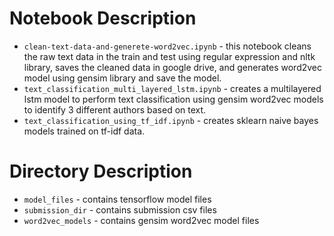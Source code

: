 # Notebook Description
- `clean-text-data-and-generete-word2vec.ipynb` - this notebook cleans the raw text data in the train and test using regular expression and nltk library, saves the cleaned data in google drive, and generates word2vec model using gensim library and save the model.
- `text_classification_multi_layered_lstm.ipynb` - creates a multilayered lstm model to perform text classification using gensim word2vec models to identify 3 different authors based on text.
- `text_classification_using_tf_idf.ipynb` - creates sklearn naive bayes models trained on tf-idf data.

# Directory Description
- `model_files` - contains tensorflow model files
- `submission_dir` - contains submission csv files
- `word2vec_models` - contains gensim word2vec model files
